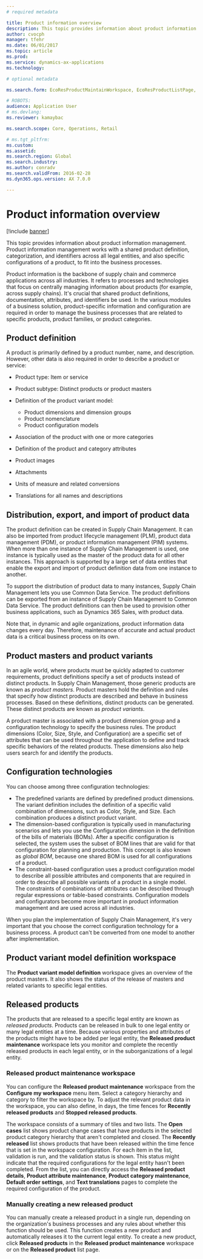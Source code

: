 ```yaml
---
# required metadata

title: Product information overview
description: This topic provides information about product information management. Product information management works with a shared product definition, categorization, and identifiers across all legal entities, and also specific configurations of a product, to fit into the business processes. 
author: cvocph 
manager: tfehr
ms.date: 06/01/2017
ms.topic: article
ms.prod: 
ms.service: dynamics-ax-applications
ms.technology: 

# optional metadata

ms.search.form: EcoResProductMaintainWorkspace, EcoResProductListPage, EcoResProductVariantMaintainWorkspace, EcoResProductVariantPerCompanyImagePart, EcoResProductRelationType,EcoResProductAvailabilityPart,  EcoResProductReleasedSelect, EcoResProductLookup, EcoResProductVariantsPendingReleaseFormPart, EcoResProductSearchLookup, EcoResProductNumberRename, EcoResDimensionBasedConfigWorkspace, EcoResProductVariantImagePart, EcoResProductImagePart, EcoResProductVariantsPerCompanyPart, InventItemIdLookupByDefaultOrderSetting, EcoResProductReleaseSessions, EcoResProductVariantMaintainWorkspaceConfiguration, EcoResProductProcessManufacturingWorkspaceConfiguration, EcoResProductMasterVariantsPart, EcoResProductDiscreteManufacturingWorkspaceConfiguration, EcoResProductVariantAvailabilityPart, EcoResProductInformationFactBox, EcoResProductLookupTest, EcoResProductImageTest, EcoResProductReleasedRecentlyCreatedFormPart, EcoResPhysicalProductDimensions, PdsMRCRegulatedListItem, EcoResProductAvailabilityPart, PdsMRCRestrictionList, InventItemIdLookupAllocationId, EcoResProductAvailability, EcoResProductEntityAttributeTableFieldAssociation, EcoResProductImagePart

# ROBOTS: 
audience: Application User
# ms.devlang: 
ms.reviewer: kamaybac

ms.search.scope: Core, Operations, Retail

# ms.tgt_pltfrm: 
ms.custom: 
ms.assetid: 
ms.search.region: Global
ms.search.industry: 
ms.author: conradv
ms.search.validFrom: 2016-02-28
ms.dyn365.ops.version: AX 7.0.0

---
```


# Product information overview

[!include [banner](../includes/banner.md)]

This topic provides information about product information management. Product information management works with a shared product definition, categorization, and identifiers across all legal entities, and also specific configurations of a product, to fit into the business processes. 

Product information is the backbone of supply chain and commerce applications across all industries. It refers to processes and technologies that focus on centrally managing information about products (for example, across supply chains). It's crucial that shared product definitions, documentation, attributes, and identifiers be used. In the various modules of a business solution, product-specific information and configuration are required in order to manage the business processes that are related to specific products, product families, or product categories.

## Product definition

A product is primarily defined by a product number, name, and description. However, other data is also required in order to describe a product or service:

- Product type: Item or service
- Product subtype: Distinct products or product masters
- Definition of the product variant model:

     - Product dimensions and dimension groups
     - Product nomenclature
     - Product configuration models

- Association of the product with one or more categories
- Definition of the product and category attributes
- Product images
- Attachments
- Units of measure and related conversions
- Translations for all names and descriptions

## Distribution, export, and import of product data

The product definition can be created in Supply Chain Management. It can also be imported from product lifecycle management (PLM), product data management (PDM), or product information management (PIM) systems. When more than one instance of Supply Chain Management is used, one instance is typically used as the master of the product data for all other instances. This approach is supported by a large set of data entities that enable the export and import of product definition data from one instance to another.

To support the distribution of product data to many instances, Supply Chain Management lets you use Common Data Service. The product definitions can be exported from an instance of Supply Chain Management to Common Data Service. The product definitions can then be used to provision other business applications, such as Dynamics 365 Sales, with product data.

Note that, in dynamic and agile organizations, product information data changes every day. Therefore, maintenance of accurate and actual product data is a critical business process on its own.

## Product masters and product variants

In an agile world, where products must be quickly adapted to customer requirements, product definitions specify a set of products instead of distinct products. In Supply Chain Management, those generic products are known as *product masters*. Product masters hold the definition and rules that specify how distinct products are described and behave in business processes. Based on these definitions, distinct products can be generated. These distinct products are known as *product variants*.

A product master is associated with a product dimension group and a configuration technology to specify the business rules. The product dimensions (Color, Size, Style, and Configuration) are a specific set of attributes that can be used throughout the application to define and track specific behaviors of the related products. These dimensions also help users search for and identify the products.

## Configuration technologies

You can choose among three configuration technologies:

- The predefined variants are defined by predefined product dimensions. The variant definition includes the definition of a specific valid combination of dimensions, such as Color, Style, and Size. Each combination produces a distinct product variant.
- The dimension-based configuration is typically used in manufacturing scenarios and lets you use the Configuration dimension in the definition of the bills of materials (BOMs). After a specific configuration is selected, the system uses the subset of BOM lines that are valid for that configuration for planning and production. This concept is also known as *global BOM*, because one shared BOM is used for all configurations of a product.
- The constraint-based configuration uses a product configuration model to describe all possible attributes and components that are required in order to describe all possible variants of a product in a single model. The constraints of combinations of attributes can be described through regular expressions or table-based constraints. Configuration models and configurators become more important in product information management and are used across all industries.

When you plan the implementation of Supply Chain Management, it's very important that you choose the correct configuration technology for a business process. A product can't be converted from one model to another after implementation.

## Product variant model definition workspace

The **Product variant model definition** workspace gives an overview of the product masters. It also shows the status of the release of masters and related variants to specific legal entities.

## Released products

The products that are released to a specific legal entity are known as *released products*. Products can be released in bulk to one legal entity or many legal entities at a time. Because various properties and attributes of the products might have to be added per legal entity, the **Released product maintenance** workspace lets you monitor and complete the recently released products in each legal entity, or in the suborganizations of a legal entity.

### Released product maintenance workspace

You can configure the **Released product maintenance** workspace from the **Configure my workspace** menu item. Select a category hierarchy and category to filter the workspace by. To adjust the relevant product data in the workspace, you can also define, in days, the time fences for **Recently released products** and **Stopped released products**.

The workspace consists of a summary of tiles and two lists. The **Open cases** list shows product change cases that have products in the selected product category hierarchy that aren't completed and closed. The **Recently released** list shows products that have been released within the time fence that is set in the workspace configuration. For each item in the list, validation is run, and the validation status is shown. This status might indicate that the required configurations for the legal entity hasn't been completed. From the list, you can directly access the **Released product details**, **Product attribute maintenance**, **Product category maintenance**, **Default order settings**, and **Text translations** pages to complete the required configuration of the product.

### Manually creating a new released product

You can manually create a released product in a single run, depending on the organization's business processes and any rules about whether this function should be used. This function creates a new product and automatically releases it to the current legal entity. To create a new product, click **Released products** in the **Released product maintenance** workspace or on the **Released product** list page.
